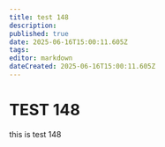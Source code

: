 ```yaml
---
title: test 148
description: 
published: true
date: 2025-06-16T15:00:11.605Z
tags: 
editor: markdown
dateCreated: 2025-06-16T15:00:11.605Z
---
```


# TEST 148
this is test 148
